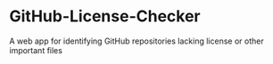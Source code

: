 # GitHub-License-Checker
A web app for identifying GitHub repositories lacking license or other important files
